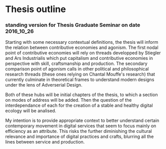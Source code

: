 # Thesis outline
### standing version for Thesis Graduate Seminar on date 2016_10_26

Starting with some necessary contextual definitions, the thesis will inform the relation between contributive economies and agonism. The first nodal point of contributive economies will rely on threads developped by Stiegler and Ars Industrialis which put capitalism and contributive economies in perspective with skill, craftsmanship and production. The secondary comparison point of agonism calls in other political and philosophical research threads (these ones relying on Chantal Mouffe's research) that currently culminate in theoretical frames to understand modern designs under the lens of Adverserial Design.

Both of these hubs will be initial chapters of the thesis, to which a section on modes of address will be added. Then the question of the interdependance of each for the creation of a stable and healthy digital ecology will be analised.

My intention is to provide appropriate context to better understand certain contemporary movement in digital services that seem to focus mainly on efficiency as an attribute. This risks the further diminishing the cultural relevance and importance of digital practices and crafts, blurring all the lines between service and production.    
